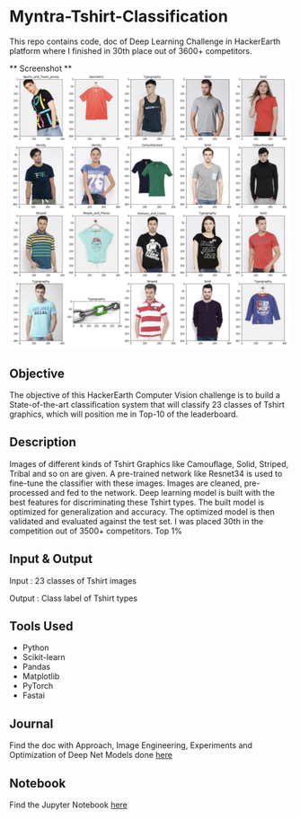 # Myntra-Tshirt-Classification
This repo contains code, doc of Deep Learning Challenge in HackerEarth platform where I finished in 30th place out of 3600+ competitors.

** Screenshot **
![h](https://github.com/subashgandyer/Myntra-Tshirt-Classification/blob/master/Screenshot.png)


## Objective

The objective of this HackerEarth Computer Vision challenge is to build a State-of-the-art classification system that will classify 23 classes of Tshirt graphics, which will position me in Top-10 of the leaderboard.

## Description

Images of different kinds of Tshirt Graphics like Camouflage, Solid, Striped, Tribal and so on are given. A pre-trained network like Resnet34 is used to fine-tune the classifier with these images. Images are cleaned, pre-processed and fed to the network. Deep learning model is built with the best features for discriminating these Tshirt types. The built model is optimized for generalization and accuracy. The optimized model is then validated and evaluated against the test set. I was placed 30th in the competition out of 3500+ competitors. Top 1%

## Input & Output

Input  : 23 classes of Tshirt images

Output : Class label of Tshirt types

## Tools Used
* Python
* Scikit-learn
* Pandas
* Matplotlib
* PyTorch
* Fastai

## Journal
Find the doc with Approach, Image Engineering, Experiments and Optimization of Deep Net Models done [here](https://github.com/subashgandyer/Myntra-Tshirt-Classification/blob/master/MYNTRA%20Tshirt%20Challenge.pdf)

## Notebook
Find the Jupyter Notebook [here](https://github.com/subashgandyer/Myntra-Tshirt-Classification/blob/master/Myntra-Balanced-CV-Extra-Data.ipynb)
